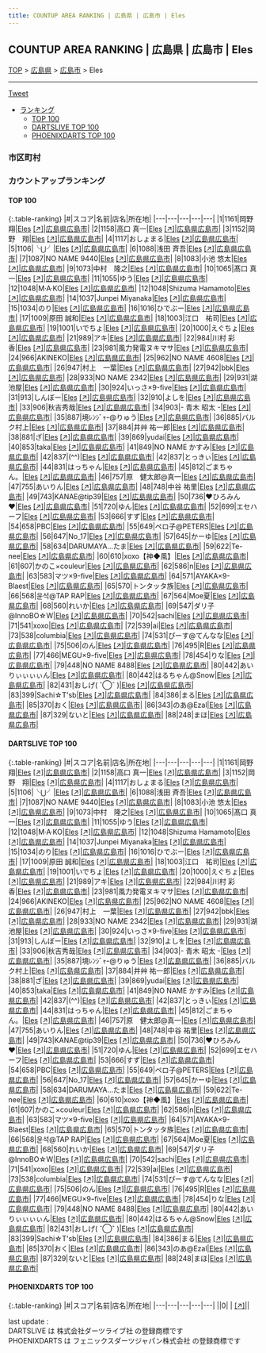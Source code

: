 ```yaml
---
title: COUNTUP AREA RANKING | 広島県 | 広島市 | Eles
---
```

## COUNTUP AREA RANKING | 広島県 | 広島市 | Eles

[TOP](/darts/rank/) > [広島県](/darts/rank/広島県/) > [広島市](/darts/rank/広島県/広島市/) > Eles

___

<a href="https://twitter.com/share?ref_src=twsrc%5Etfw" data-text="COUNTUP AREA RANKING | 広島県広島市Eles" class="twitter-share-button" data-hashtags="DARTSLIVE,PHOENIXDARTS,darts,ダーツ" data-show-count="false">Tweet</a>

* [ランキング](#カウントアップランキング)
    * [TOP 100](#top-100)
    * [DARTSLIVE TOP 100](#dartslive-top-100)
    * [PHOENIXDARTS TOP 100](#phoenixdarts-top-100)

### 市区町村

<ul>

</ul>

### カウントアップランキング

#### TOP 100



{:.table-ranking}
|#|スコア|名前|店名|所在地|
|---|---|---|---|---|
|1|1161|<span class="rank-name-dl">岡野 翔</span>|<a href="/darts/rank/shops/73dc5c1c9804f6bf25d56fb0e5c39bac.html">Eles</a> <a href="https://search.dartslive.com/jp/shop/73dc5c1c9804f6bf25d56fb0e5c39bac">[↗]</a>|<a href="/darts/rank/広島県/広島市">広島県広島市</a>|
|2|1158|<span class="rank-name-dl">高口 真一</span>|<a href="/darts/rank/shops/73dc5c1c9804f6bf25d56fb0e5c39bac.html">Eles</a> <a href="https://search.dartslive.com/jp/shop/73dc5c1c9804f6bf25d56fb0e5c39bac">[↗]</a>|<a href="/darts/rank/広島県/広島市">広島県広島市</a>|
|3|1152|<span class="rank-name-dl">岡野　翔</span>|<a href="/darts/rank/shops/73dc5c1c9804f6bf25d56fb0e5c39bac.html">Eles</a> <a href="https://search.dartslive.com/jp/shop/73dc5c1c9804f6bf25d56fb0e5c39bac">[↗]</a>|<a href="/darts/rank/広島県/広島市">広島県広島市</a>|
|4|1117|<span class="rank-name-dl">おしょまる</span>|<a href="/darts/rank/shops/73dc5c1c9804f6bf25d56fb0e5c39bac.html">Eles</a> <a href="https://search.dartslive.com/jp/shop/73dc5c1c9804f6bf25d56fb0e5c39bac">[↗]</a>|<a href="/darts/rank/広島県/広島市">広島県広島市</a>|
|5|1106|<span class="rank-name-dl">╰⋃╯</span>|<a href="/darts/rank/shops/73dc5c1c9804f6bf25d56fb0e5c39bac.html">Eles</a> <a href="https://search.dartslive.com/jp/shop/73dc5c1c9804f6bf25d56fb0e5c39bac">[↗]</a>|<a href="/darts/rank/広島県/広島市">広島県広島市</a>|
|6|1088|<span class="rank-name-dl">浅田 斉吾</span>|<a href="/darts/rank/shops/73dc5c1c9804f6bf25d56fb0e5c39bac.html">Eles</a> <a href="https://search.dartslive.com/jp/shop/73dc5c1c9804f6bf25d56fb0e5c39bac">[↗]</a>|<a href="/darts/rank/広島県/広島市">広島県広島市</a>|
|7|1087|<span class="rank-name-dl">NO NAME 9440</span>|<a href="/darts/rank/shops/73dc5c1c9804f6bf25d56fb0e5c39bac.html">Eles</a> <a href="https://search.dartslive.com/jp/shop/73dc5c1c9804f6bf25d56fb0e5c39bac">[↗]</a>|<a href="/darts/rank/広島県/広島市">広島県広島市</a>|
|8|1083|<span class="rank-name-dl">小池 悠太</span>|<a href="/darts/rank/shops/73dc5c1c9804f6bf25d56fb0e5c39bac.html">Eles</a> <a href="https://search.dartslive.com/jp/shop/73dc5c1c9804f6bf25d56fb0e5c39bac">[↗]</a>|<a href="/darts/rank/広島県/広島市">広島県広島市</a>|
|9|1073|<span class="rank-name-dl">中村　隆之</span>|<a href="/darts/rank/shops/73dc5c1c9804f6bf25d56fb0e5c39bac.html">Eles</a> <a href="https://search.dartslive.com/jp/shop/73dc5c1c9804f6bf25d56fb0e5c39bac">[↗]</a>|<a href="/darts/rank/広島県/広島市">広島県広島市</a>|
|10|1065|<span class="rank-name-dl">髙口 真一</span>|<a href="/darts/rank/shops/73dc5c1c9804f6bf25d56fb0e5c39bac.html">Eles</a> <a href="https://search.dartslive.com/jp/shop/73dc5c1c9804f6bf25d56fb0e5c39bac">[↗]</a>|<a href="/darts/rank/広島県/広島市">広島県広島市</a>|
|11|1055|<span class="rank-name-dl">ゆう</span>|<a href="/darts/rank/shops/73dc5c1c9804f6bf25d56fb0e5c39bac.html">Eles</a> <a href="https://search.dartslive.com/jp/shop/73dc5c1c9804f6bf25d56fb0e5c39bac">[↗]</a>|<a href="/darts/rank/広島県/広島市">広島県広島市</a>|
|12|1048|<span class="rank-name-dl">M·A·KO</span>|<a href="/darts/rank/shops/73dc5c1c9804f6bf25d56fb0e5c39bac.html">Eles</a> <a href="https://search.dartslive.com/jp/shop/73dc5c1c9804f6bf25d56fb0e5c39bac">[↗]</a>|<a href="/darts/rank/広島県/広島市">広島県広島市</a>|
|12|1048|<span class="rank-name-dl">Shizuma Hamamoto</span>|<a href="/darts/rank/shops/73dc5c1c9804f6bf25d56fb0e5c39bac.html">Eles</a> <a href="https://search.dartslive.com/jp/shop/73dc5c1c9804f6bf25d56fb0e5c39bac">[↗]</a>|<a href="/darts/rank/広島県/広島市">広島県広島市</a>|
|14|1037|<span class="rank-name-dl">Junpei Miyanaka</span>|<a href="/darts/rank/shops/73dc5c1c9804f6bf25d56fb0e5c39bac.html">Eles</a> <a href="https://search.dartslive.com/jp/shop/73dc5c1c9804f6bf25d56fb0e5c39bac">[↗]</a>|<a href="/darts/rank/広島県/広島市">広島県広島市</a>|
|15|1034|<span class="rank-name-dl">のり</span>|<a href="/darts/rank/shops/73dc5c1c9804f6bf25d56fb0e5c39bac.html">Eles</a> <a href="https://search.dartslive.com/jp/shop/73dc5c1c9804f6bf25d56fb0e5c39bac">[↗]</a>|<a href="/darts/rank/広島県/広島市">広島県広島市</a>|
|16|1016|<span class="rank-name-dl">ひでぶー</span>|<a href="/darts/rank/shops/73dc5c1c9804f6bf25d56fb0e5c39bac.html">Eles</a> <a href="https://search.dartslive.com/jp/shop/73dc5c1c9804f6bf25d56fb0e5c39bac">[↗]</a>|<a href="/darts/rank/広島県/広島市">広島県広島市</a>|
|17|1009|<span class="rank-name-dl">原田 誠和</span>|<a href="/darts/rank/shops/73dc5c1c9804f6bf25d56fb0e5c39bac.html">Eles</a> <a href="https://search.dartslive.com/jp/shop/73dc5c1c9804f6bf25d56fb0e5c39bac">[↗]</a>|<a href="/darts/rank/広島県/広島市">広島県広島市</a>|
|18|1003|<span class="rank-name-dl">江口　祐司</span>|<a href="/darts/rank/shops/73dc5c1c9804f6bf25d56fb0e5c39bac.html">Eles</a> <a href="https://search.dartslive.com/jp/shop/73dc5c1c9804f6bf25d56fb0e5c39bac">[↗]</a>|<a href="/darts/rank/広島県/広島市">広島県広島市</a>|
|19|1001|<span class="rank-name-dl">いでちょ</span>|<a href="/darts/rank/shops/73dc5c1c9804f6bf25d56fb0e5c39bac.html">Eles</a> <a href="https://search.dartslive.com/jp/shop/73dc5c1c9804f6bf25d56fb0e5c39bac">[↗]</a>|<a href="/darts/rank/広島県/広島市">広島県広島市</a>|
|20|1000|<span class="rank-name-dl">えぐちょ</span>|<a href="/darts/rank/shops/73dc5c1c9804f6bf25d56fb0e5c39bac.html">Eles</a> <a href="https://search.dartslive.com/jp/shop/73dc5c1c9804f6bf25d56fb0e5c39bac">[↗]</a>|<a href="/darts/rank/広島県/広島市">広島県広島市</a>|
|21|989|<span class="rank-name-dl">アキ</span>|<a href="/darts/rank/shops/73dc5c1c9804f6bf25d56fb0e5c39bac.html">Eles</a> <a href="https://search.dartslive.com/jp/shop/73dc5c1c9804f6bf25d56fb0e5c39bac">[↗]</a>|<a href="/darts/rank/広島県/広島市">広島県広島市</a>|
|22|984|<span class="rank-name-dl">川村 彩香</span>|<a href="/darts/rank/shops/73dc5c1c9804f6bf25d56fb0e5c39bac.html">Eles</a> <a href="https://search.dartslive.com/jp/shop/73dc5c1c9804f6bf25d56fb0e5c39bac">[↗]</a>|<a href="/darts/rank/広島県/広島市">広島県広島市</a>|
|23|981|<span class="rank-name-dl">風力発電ヌキマサ</span>|<a href="/darts/rank/shops/73dc5c1c9804f6bf25d56fb0e5c39bac.html">Eles</a> <a href="https://search.dartslive.com/jp/shop/73dc5c1c9804f6bf25d56fb0e5c39bac">[↗]</a>|<a href="/darts/rank/広島県/広島市">広島県広島市</a>|
|24|966|<span class="rank-name-dl">AKINEKO</span>|<a href="/darts/rank/shops/73dc5c1c9804f6bf25d56fb0e5c39bac.html">Eles</a> <a href="https://search.dartslive.com/jp/shop/73dc5c1c9804f6bf25d56fb0e5c39bac">[↗]</a>|<a href="/darts/rank/広島県/広島市">広島県広島市</a>|
|25|962|<span class="rank-name-dl">NO NAME 4608</span>|<a href="/darts/rank/shops/73dc5c1c9804f6bf25d56fb0e5c39bac.html">Eles</a> <a href="https://search.dartslive.com/jp/shop/73dc5c1c9804f6bf25d56fb0e5c39bac">[↗]</a>|<a href="/darts/rank/広島県/広島市">広島県広島市</a>|
|26|947|<span class="rank-name-dl">村上　一葉</span>|<a href="/darts/rank/shops/73dc5c1c9804f6bf25d56fb0e5c39bac.html">Eles</a> <a href="https://search.dartslive.com/jp/shop/73dc5c1c9804f6bf25d56fb0e5c39bac">[↗]</a>|<a href="/darts/rank/広島県/広島市">広島県広島市</a>|
|27|942|<span class="rank-name-dl">bbk</span>|<a href="/darts/rank/shops/73dc5c1c9804f6bf25d56fb0e5c39bac.html">Eles</a> <a href="https://search.dartslive.com/jp/shop/73dc5c1c9804f6bf25d56fb0e5c39bac">[↗]</a>|<a href="/darts/rank/広島県/広島市">広島県広島市</a>|
|28|933|<span class="rank-name-dl">NO NAME 2342</span>|<a href="/darts/rank/shops/73dc5c1c9804f6bf25d56fb0e5c39bac.html">Eles</a> <a href="https://search.dartslive.com/jp/shop/73dc5c1c9804f6bf25d56fb0e5c39bac">[↗]</a>|<a href="/darts/rank/広島県/広島市">広島県広島市</a>|
|29|931|<span class="rank-name-dl">湖池屋</span>|<a href="/darts/rank/shops/73dc5c1c9804f6bf25d56fb0e5c39bac.html">Eles</a> <a href="https://search.dartslive.com/jp/shop/73dc5c1c9804f6bf25d56fb0e5c39bac">[↗]</a>|<a href="/darts/rank/広島県/広島市">広島県広島市</a>|
|30|924|<span class="rank-name-dl">いっさ×9-five</span>|<a href="/darts/rank/shops/73dc5c1c9804f6bf25d56fb0e5c39bac.html">Eles</a> <a href="https://search.dartslive.com/jp/shop/73dc5c1c9804f6bf25d56fb0e5c39bac">[↗]</a>|<a href="/darts/rank/広島県/広島市">広島県広島市</a>|
|31|913|<span class="rank-name-dl">しんぼー</span>|<a href="/darts/rank/shops/73dc5c1c9804f6bf25d56fb0e5c39bac.html">Eles</a> <a href="https://search.dartslive.com/jp/shop/73dc5c1c9804f6bf25d56fb0e5c39bac">[↗]</a>|<a href="/darts/rank/広島県/広島市">広島県広島市</a>|
|32|910|<span class="rank-name-dl">よしを</span>|<a href="/darts/rank/shops/73dc5c1c9804f6bf25d56fb0e5c39bac.html">Eles</a> <a href="https://search.dartslive.com/jp/shop/73dc5c1c9804f6bf25d56fb0e5c39bac">[↗]</a>|<a href="/darts/rank/広島県/広島市">広島県広島市</a>|
|33|906|<span class="rank-name-dl">秋吉秀哉</span>|<a href="/darts/rank/shops/73dc5c1c9804f6bf25d56fb0e5c39bac.html">Eles</a> <a href="https://search.dartslive.com/jp/shop/73dc5c1c9804f6bf25d56fb0e5c39bac">[↗]</a>|<a href="/darts/rank/広島県/広島市">広島県広島市</a>|
|34|903|<span class="rank-name-dl">- 青木 昭太 -</span>|<a href="/darts/rank/shops/73dc5c1c9804f6bf25d56fb0e5c39bac.html">Eles</a> <a href="https://search.dartslive.com/jp/shop/73dc5c1c9804f6bf25d56fb0e5c39bac">[↗]</a>|<a href="/darts/rank/広島県/広島市">広島県広島市</a>|
|35|887|<span class="rank-name-dl">境ﾚﾝｼﾞｬｰ@りゅう</span>|<a href="/darts/rank/shops/73dc5c1c9804f6bf25d56fb0e5c39bac.html">Eles</a> <a href="https://search.dartslive.com/jp/shop/73dc5c1c9804f6bf25d56fb0e5c39bac">[↗]</a>|<a href="/darts/rank/広島県/広島市">広島県広島市</a>|
|36|885|<span class="rank-name-dl">バルク村上</span>|<a href="/darts/rank/shops/73dc5c1c9804f6bf25d56fb0e5c39bac.html">Eles</a> <a href="https://search.dartslive.com/jp/shop/73dc5c1c9804f6bf25d56fb0e5c39bac">[↗]</a>|<a href="/darts/rank/広島県/広島市">広島県広島市</a>|
|37|884|<span class="rank-name-dl">井艸 祐一郎</span>|<a href="/darts/rank/shops/73dc5c1c9804f6bf25d56fb0e5c39bac.html">Eles</a> <a href="https://search.dartslive.com/jp/shop/73dc5c1c9804f6bf25d56fb0e5c39bac">[↗]</a>|<a href="/darts/rank/広島県/広島市">広島県広島市</a>|
|38|881|<span class="rank-name-dl">ざ</span>|<a href="/darts/rank/shops/73dc5c1c9804f6bf25d56fb0e5c39bac.html">Eles</a> <a href="https://search.dartslive.com/jp/shop/73dc5c1c9804f6bf25d56fb0e5c39bac">[↗]</a>|<a href="/darts/rank/広島県/広島市">広島県広島市</a>|
|39|869|<span class="rank-name-dl">yudai</span>|<a href="/darts/rank/shops/73dc5c1c9804f6bf25d56fb0e5c39bac.html">Eles</a> <a href="https://search.dartslive.com/jp/shop/73dc5c1c9804f6bf25d56fb0e5c39bac">[↗]</a>|<a href="/darts/rank/広島県/広島市">広島県広島市</a>|
|40|853|<span class="rank-name-dl">taka</span>|<a href="/darts/rank/shops/73dc5c1c9804f6bf25d56fb0e5c39bac.html">Eles</a> <a href="https://search.dartslive.com/jp/shop/73dc5c1c9804f6bf25d56fb0e5c39bac">[↗]</a>|<a href="/darts/rank/広島県/広島市">広島県広島市</a>|
|41|849|<span class="rank-name-dl">NO NAME かすみ</span>|<a href="/darts/rank/shops/73dc5c1c9804f6bf25d56fb0e5c39bac.html">Eles</a> <a href="https://search.dartslive.com/jp/shop/73dc5c1c9804f6bf25d56fb0e5c39bac">[↗]</a>|<a href="/darts/rank/広島県/広島市">広島県広島市</a>|
|42|837|<span class="rank-name-dl">(^^)</span>|<a href="/darts/rank/shops/73dc5c1c9804f6bf25d56fb0e5c39bac.html">Eles</a> <a href="https://search.dartslive.com/jp/shop/73dc5c1c9804f6bf25d56fb0e5c39bac">[↗]</a>|<a href="/darts/rank/広島県/広島市">広島県広島市</a>|
|42|837|<span class="rank-name-dl">とっきぃ</span>|<a href="/darts/rank/shops/73dc5c1c9804f6bf25d56fb0e5c39bac.html">Eles</a> <a href="https://search.dartslive.com/jp/shop/73dc5c1c9804f6bf25d56fb0e5c39bac">[↗]</a>|<a href="/darts/rank/広島県/広島市">広島県広島市</a>|
|44|831|<span class="rank-name-dl">はっちゃん</span>|<a href="/darts/rank/shops/73dc5c1c9804f6bf25d56fb0e5c39bac.html">Eles</a> <a href="https://search.dartslive.com/jp/shop/73dc5c1c9804f6bf25d56fb0e5c39bac">[↗]</a>|<a href="/darts/rank/広島県/広島市">広島県広島市</a>|
|45|812|<span class="rank-name-dl">ごまちゃん。</span>|<a href="/darts/rank/shops/73dc5c1c9804f6bf25d56fb0e5c39bac.html">Eles</a> <a href="https://search.dartslive.com/jp/shop/73dc5c1c9804f6bf25d56fb0e5c39bac">[↗]</a>|<a href="/darts/rank/広島県/広島市">広島県広島市</a>|
|46|757|<span class="rank-name-dl">原　健太郎@真一</span>|<a href="/darts/rank/shops/73dc5c1c9804f6bf25d56fb0e5c39bac.html">Eles</a> <a href="https://search.dartslive.com/jp/shop/73dc5c1c9804f6bf25d56fb0e5c39bac">[↗]</a>|<a href="/darts/rank/広島県/広島市">広島県広島市</a>|
|47|755|<span class="rank-name-dl">あいりん</span>|<a href="/darts/rank/shops/73dc5c1c9804f6bf25d56fb0e5c39bac.html">Eles</a> <a href="https://search.dartslive.com/jp/shop/73dc5c1c9804f6bf25d56fb0e5c39bac">[↗]</a>|<a href="/darts/rank/広島県/広島市">広島県広島市</a>|
|48|748|<span class="rank-name-dl">中谷 祐里</span>|<a href="/darts/rank/shops/73dc5c1c9804f6bf25d56fb0e5c39bac.html">Eles</a> <a href="https://search.dartslive.com/jp/shop/73dc5c1c9804f6bf25d56fb0e5c39bac">[↗]</a>|<a href="/darts/rank/広島県/広島市">広島県広島市</a>|
|49|743|<span class="rank-name-dl">KANAE@tip39</span>|<a href="/darts/rank/shops/73dc5c1c9804f6bf25d56fb0e5c39bac.html">Eles</a> <a href="https://search.dartslive.com/jp/shop/73dc5c1c9804f6bf25d56fb0e5c39bac">[↗]</a>|<a href="/darts/rank/広島県/広島市">広島県広島市</a>|
|50|736|<span class="rank-name-dl">❤ひろみん❤</span>|<a href="/darts/rank/shops/73dc5c1c9804f6bf25d56fb0e5c39bac.html">Eles</a> <a href="https://search.dartslive.com/jp/shop/73dc5c1c9804f6bf25d56fb0e5c39bac">[↗]</a>|<a href="/darts/rank/広島県/広島市">広島県広島市</a>|
|51|720|<span class="rank-name-dl">ゆん</span>|<a href="/darts/rank/shops/73dc5c1c9804f6bf25d56fb0e5c39bac.html">Eles</a> <a href="https://search.dartslive.com/jp/shop/73dc5c1c9804f6bf25d56fb0e5c39bac">[↗]</a>|<a href="/darts/rank/広島県/広島市">広島県広島市</a>|
|52|699|<span class="rank-name-dl">エセハーフ</span>|<a href="/darts/rank/shops/73dc5c1c9804f6bf25d56fb0e5c39bac.html">Eles</a> <a href="https://search.dartslive.com/jp/shop/73dc5c1c9804f6bf25d56fb0e5c39bac">[↗]</a>|<a href="/darts/rank/広島県/広島市">広島県広島市</a>|
|53|666|<span class="rank-name-dl">すず</span>|<a href="/darts/rank/shops/73dc5c1c9804f6bf25d56fb0e5c39bac.html">Eles</a> <a href="https://search.dartslive.com/jp/shop/73dc5c1c9804f6bf25d56fb0e5c39bac">[↗]</a>|<a href="/darts/rank/広島県/広島市">広島県広島市</a>|
|54|658|<span class="rank-name-dl">PBC</span>|<a href="/darts/rank/shops/73dc5c1c9804f6bf25d56fb0e5c39bac.html">Eles</a> <a href="https://search.dartslive.com/jp/shop/73dc5c1c9804f6bf25d56fb0e5c39bac">[↗]</a>|<a href="/darts/rank/広島県/広島市">広島県広島市</a>|
|55|649|<span class="rank-name-dl">ペロ子@PETERS</span>|<a href="/darts/rank/shops/73dc5c1c9804f6bf25d56fb0e5c39bac.html">Eles</a> <a href="https://search.dartslive.com/jp/shop/73dc5c1c9804f6bf25d56fb0e5c39bac">[↗]</a>|<a href="/darts/rank/広島県/広島市">広島県広島市</a>|
|56|647|<span class="rank-name-dl">No_17</span>|<a href="/darts/rank/shops/73dc5c1c9804f6bf25d56fb0e5c39bac.html">Eles</a> <a href="https://search.dartslive.com/jp/shop/73dc5c1c9804f6bf25d56fb0e5c39bac">[↗]</a>|<a href="/darts/rank/広島県/広島市">広島県広島市</a>|
|57|645|<span class="rank-name-dl">かーゆ</span>|<a href="/darts/rank/shops/73dc5c1c9804f6bf25d56fb0e5c39bac.html">Eles</a> <a href="https://search.dartslive.com/jp/shop/73dc5c1c9804f6bf25d56fb0e5c39bac">[↗]</a>|<a href="/darts/rank/広島県/広島市">広島県広島市</a>|
|58|634|<span class="rank-name-dl">DARUMAYA...たま</span>|<a href="/darts/rank/shops/73dc5c1c9804f6bf25d56fb0e5c39bac.html">Eles</a> <a href="https://search.dartslive.com/jp/shop/73dc5c1c9804f6bf25d56fb0e5c39bac">[↗]</a>|<a href="/darts/rank/広島県/広島市">広島県広島市</a>|
|59|622|<span class="rank-name-dl">Te-nee</span>|<a href="/darts/rank/shops/73dc5c1c9804f6bf25d56fb0e5c39bac.html">Eles</a> <a href="https://search.dartslive.com/jp/shop/73dc5c1c9804f6bf25d56fb0e5c39bac">[↗]</a>|<a href="/darts/rank/広島県/広島市">広島県広島市</a>|
|60|610|<span class="rank-name-dl">xoxo【神◆風】</span>|<a href="/darts/rank/shops/73dc5c1c9804f6bf25d56fb0e5c39bac.html">Eles</a> <a href="https://search.dartslive.com/jp/shop/73dc5c1c9804f6bf25d56fb0e5c39bac">[↗]</a>|<a href="/darts/rank/広島県/広島市">広島県広島市</a>|
|61|607|<span class="rank-name-dl">かのこ×couleur</span>|<a href="/darts/rank/shops/73dc5c1c9804f6bf25d56fb0e5c39bac.html">Eles</a> <a href="https://search.dartslive.com/jp/shop/73dc5c1c9804f6bf25d56fb0e5c39bac">[↗]</a>|<a href="/darts/rank/広島県/広島市">広島県広島市</a>|
|62|586|<span class="rank-name-dl">n</span>|<a href="/darts/rank/shops/73dc5c1c9804f6bf25d56fb0e5c39bac.html">Eles</a> <a href="https://search.dartslive.com/jp/shop/73dc5c1c9804f6bf25d56fb0e5c39bac">[↗]</a>|<a href="/darts/rank/広島県/広島市">広島県広島市</a>|
|63|583|<span class="rank-name-dl">マツ×9-five</span>|<a href="/darts/rank/shops/73dc5c1c9804f6bf25d56fb0e5c39bac.html">Eles</a> <a href="https://search.dartslive.com/jp/shop/73dc5c1c9804f6bf25d56fb0e5c39bac">[↗]</a>|<a href="/darts/rank/広島県/広島市">広島県広島市</a>|
|64|571|<span class="rank-name-dl">AYAKA×9-Blaest</span>|<a href="/darts/rank/shops/73dc5c1c9804f6bf25d56fb0e5c39bac.html">Eles</a> <a href="https://search.dartslive.com/jp/shop/73dc5c1c9804f6bf25d56fb0e5c39bac">[↗]</a>|<a href="/darts/rank/広島県/広島市">広島県広島市</a>|
|65|570|<span class="rank-name-dl">トンタッタ族</span>|<a href="/darts/rank/shops/73dc5c1c9804f6bf25d56fb0e5c39bac.html">Eles</a> <a href="https://search.dartslive.com/jp/shop/73dc5c1c9804f6bf25d56fb0e5c39bac">[↗]</a>|<a href="/darts/rank/広島県/広島市">広島県広島市</a>|
|66|568|<span class="rank-name-dl">윤석@TAP RAP</span>|<a href="/darts/rank/shops/73dc5c1c9804f6bf25d56fb0e5c39bac.html">Eles</a> <a href="https://search.dartslive.com/jp/shop/73dc5c1c9804f6bf25d56fb0e5c39bac">[↗]</a>|<a href="/darts/rank/広島県/広島市">広島県広島市</a>|
|67|564|<span class="rank-name-dl">Moe夏</span>|<a href="/darts/rank/shops/73dc5c1c9804f6bf25d56fb0e5c39bac.html">Eles</a> <a href="https://search.dartslive.com/jp/shop/73dc5c1c9804f6bf25d56fb0e5c39bac">[↗]</a>|<a href="/darts/rank/広島県/広島市">広島県広島市</a>|
|68|560|<span class="rank-name-dl">れいか</span>|<a href="/darts/rank/shops/73dc5c1c9804f6bf25d56fb0e5c39bac.html">Eles</a> <a href="https://search.dartslive.com/jp/shop/73dc5c1c9804f6bf25d56fb0e5c39bac">[↗]</a>|<a href="/darts/rank/広島県/広島市">広島県広島市</a>|
|69|547|<span class="rank-name-dl">ダリ子@InnoBO☆W</span>|<a href="/darts/rank/shops/73dc5c1c9804f6bf25d56fb0e5c39bac.html">Eles</a> <a href="https://search.dartslive.com/jp/shop/73dc5c1c9804f6bf25d56fb0e5c39bac">[↗]</a>|<a href="/darts/rank/広島県/広島市">広島県広島市</a>|
|70|542|<span class="rank-name-dl">sachi</span>|<a href="/darts/rank/shops/73dc5c1c9804f6bf25d56fb0e5c39bac.html">Eles</a> <a href="https://search.dartslive.com/jp/shop/73dc5c1c9804f6bf25d56fb0e5c39bac">[↗]</a>|<a href="/darts/rank/広島県/広島市">広島県広島市</a>|
|71|541|<span class="rank-name-dl">xoxo</span>|<a href="/darts/rank/shops/73dc5c1c9804f6bf25d56fb0e5c39bac.html">Eles</a> <a href="https://search.dartslive.com/jp/shop/73dc5c1c9804f6bf25d56fb0e5c39bac">[↗]</a>|<a href="/darts/rank/広島県/広島市">広島県広島市</a>|
|72|539|<span class="rank-name-dl">ai</span>|<a href="/darts/rank/shops/73dc5c1c9804f6bf25d56fb0e5c39bac.html">Eles</a> <a href="https://search.dartslive.com/jp/shop/73dc5c1c9804f6bf25d56fb0e5c39bac">[↗]</a>|<a href="/darts/rank/広島県/広島市">広島県広島市</a>|
|73|538|<span class="rank-name-dl">columbia</span>|<a href="/darts/rank/shops/73dc5c1c9804f6bf25d56fb0e5c39bac.html">Eles</a> <a href="https://search.dartslive.com/jp/shop/73dc5c1c9804f6bf25d56fb0e5c39bac">[↗]</a>|<a href="/darts/rank/広島県/広島市">広島県広島市</a>|
|74|531|<span class="rank-name-dl">ぴーす@てんなな</span>|<a href="/darts/rank/shops/73dc5c1c9804f6bf25d56fb0e5c39bac.html">Eles</a> <a href="https://search.dartslive.com/jp/shop/73dc5c1c9804f6bf25d56fb0e5c39bac">[↗]</a>|<a href="/darts/rank/広島県/広島市">広島県広島市</a>|
|75|506|<span class="rank-name-dl">のん</span>|<a href="/darts/rank/shops/73dc5c1c9804f6bf25d56fb0e5c39bac.html">Eles</a> <a href="https://search.dartslive.com/jp/shop/73dc5c1c9804f6bf25d56fb0e5c39bac">[↗]</a>|<a href="/darts/rank/広島県/広島市">広島県広島市</a>|
|76|495|<span class="rank-name-dl">R</span>|<a href="/darts/rank/shops/73dc5c1c9804f6bf25d56fb0e5c39bac.html">Eles</a> <a href="https://search.dartslive.com/jp/shop/73dc5c1c9804f6bf25d56fb0e5c39bac">[↗]</a>|<a href="/darts/rank/広島県/広島市">広島県広島市</a>|
|77|466|<span class="rank-name-dl">MEGU×9ｰfive</span>|<a href="/darts/rank/shops/73dc5c1c9804f6bf25d56fb0e5c39bac.html">Eles</a> <a href="https://search.dartslive.com/jp/shop/73dc5c1c9804f6bf25d56fb0e5c39bac">[↗]</a>|<a href="/darts/rank/広島県/広島市">広島県広島市</a>|
|78|454|<span class="rank-name-dl">りな</span>|<a href="/darts/rank/shops/73dc5c1c9804f6bf25d56fb0e5c39bac.html">Eles</a> <a href="https://search.dartslive.com/jp/shop/73dc5c1c9804f6bf25d56fb0e5c39bac">[↗]</a>|<a href="/darts/rank/広島県/広島市">広島県広島市</a>|
|79|448|<span class="rank-name-dl">NO NAME 8488</span>|<a href="/darts/rank/shops/73dc5c1c9804f6bf25d56fb0e5c39bac.html">Eles</a> <a href="https://search.dartslive.com/jp/shop/73dc5c1c9804f6bf25d56fb0e5c39bac">[↗]</a>|<a href="/darts/rank/広島県/広島市">広島県広島市</a>|
|80|442|<span class="rank-name-dl">あいりぃぃぃぃん</span>|<a href="/darts/rank/shops/73dc5c1c9804f6bf25d56fb0e5c39bac.html">Eles</a> <a href="https://search.dartslive.com/jp/shop/73dc5c1c9804f6bf25d56fb0e5c39bac">[↗]</a>|<a href="/darts/rank/広島県/広島市">広島県広島市</a>|
|80|442|<span class="rank-name-dl">はるちゃん@Snow</span>|<a href="/darts/rank/shops/73dc5c1c9804f6bf25d56fb0e5c39bac.html">Eles</a> <a href="https://search.dartslive.com/jp/shop/73dc5c1c9804f6bf25d56fb0e5c39bac">[↗]</a>|<a href="/darts/rank/広島県/広島市">広島県広島市</a>|
|82|431|<span class="rank-name-dl">おしげ( ˆ◯ˆ )</span>|<a href="/darts/rank/shops/73dc5c1c9804f6bf25d56fb0e5c39bac.html">Eles</a> <a href="https://search.dartslive.com/jp/shop/73dc5c1c9804f6bf25d56fb0e5c39bac">[↗]</a>|<a href="/darts/rank/広島県/広島市">広島県広島市</a>|
|83|399|<span class="rank-name-dl">Sachi☆T&#x27;sb</span>|<a href="/darts/rank/shops/73dc5c1c9804f6bf25d56fb0e5c39bac.html">Eles</a> <a href="https://search.dartslive.com/jp/shop/73dc5c1c9804f6bf25d56fb0e5c39bac">[↗]</a>|<a href="/darts/rank/広島県/広島市">広島県広島市</a>|
|84|386|<span class="rank-name-dl">まる</span>|<a href="/darts/rank/shops/73dc5c1c9804f6bf25d56fb0e5c39bac.html">Eles</a> <a href="https://search.dartslive.com/jp/shop/73dc5c1c9804f6bf25d56fb0e5c39bac">[↗]</a>|<a href="/darts/rank/広島県/広島市">広島県広島市</a>|
|85|370|<span class="rank-name-dl">おく</span>|<a href="/darts/rank/shops/73dc5c1c9804f6bf25d56fb0e5c39bac.html">Eles</a> <a href="https://search.dartslive.com/jp/shop/73dc5c1c9804f6bf25d56fb0e5c39bac">[↗]</a>|<a href="/darts/rank/広島県/広島市">広島県広島市</a>|
|86|343|<span class="rank-name-dl">のあ@Ezal</span>|<a href="/darts/rank/shops/73dc5c1c9804f6bf25d56fb0e5c39bac.html">Eles</a> <a href="https://search.dartslive.com/jp/shop/73dc5c1c9804f6bf25d56fb0e5c39bac">[↗]</a>|<a href="/darts/rank/広島県/広島市">広島県広島市</a>|
|87|329|<span class="rank-name-dl">ないと</span>|<a href="/darts/rank/shops/73dc5c1c9804f6bf25d56fb0e5c39bac.html">Eles</a> <a href="https://search.dartslive.com/jp/shop/73dc5c1c9804f6bf25d56fb0e5c39bac">[↗]</a>|<a href="/darts/rank/広島県/広島市">広島県広島市</a>|
|88|248|<span class="rank-name-dl">まほ</span>|<a href="/darts/rank/shops/73dc5c1c9804f6bf25d56fb0e5c39bac.html">Eles</a> <a href="https://search.dartslive.com/jp/shop/73dc5c1c9804f6bf25d56fb0e5c39bac">[↗]</a>|<a href="/darts/rank/広島県/広島市">広島県広島市</a>|


#### DARTSLIVE TOP 100



{:.table-ranking}
|#|スコア|名前|店名|所在地|
|---|---|---|---|---|
|1|1161|<span class="rank-name-dl">岡野 翔</span>|<a href="/darts/rank/shops/73dc5c1c9804f6bf25d56fb0e5c39bac.html">Eles</a> <a href="https://search.dartslive.com/jp/shop/73dc5c1c9804f6bf25d56fb0e5c39bac">[↗]</a>|<a href="/darts/rank/広島県/広島市">広島県広島市</a>|
|2|1158|<span class="rank-name-dl">高口 真一</span>|<a href="/darts/rank/shops/73dc5c1c9804f6bf25d56fb0e5c39bac.html">Eles</a> <a href="https://search.dartslive.com/jp/shop/73dc5c1c9804f6bf25d56fb0e5c39bac">[↗]</a>|<a href="/darts/rank/広島県/広島市">広島県広島市</a>|
|3|1152|<span class="rank-name-dl">岡野　翔</span>|<a href="/darts/rank/shops/73dc5c1c9804f6bf25d56fb0e5c39bac.html">Eles</a> <a href="https://search.dartslive.com/jp/shop/73dc5c1c9804f6bf25d56fb0e5c39bac">[↗]</a>|<a href="/darts/rank/広島県/広島市">広島県広島市</a>|
|4|1117|<span class="rank-name-dl">おしょまる</span>|<a href="/darts/rank/shops/73dc5c1c9804f6bf25d56fb0e5c39bac.html">Eles</a> <a href="https://search.dartslive.com/jp/shop/73dc5c1c9804f6bf25d56fb0e5c39bac">[↗]</a>|<a href="/darts/rank/広島県/広島市">広島県広島市</a>|
|5|1106|<span class="rank-name-dl">╰⋃╯</span>|<a href="/darts/rank/shops/73dc5c1c9804f6bf25d56fb0e5c39bac.html">Eles</a> <a href="https://search.dartslive.com/jp/shop/73dc5c1c9804f6bf25d56fb0e5c39bac">[↗]</a>|<a href="/darts/rank/広島県/広島市">広島県広島市</a>|
|6|1088|<span class="rank-name-dl">浅田 斉吾</span>|<a href="/darts/rank/shops/73dc5c1c9804f6bf25d56fb0e5c39bac.html">Eles</a> <a href="https://search.dartslive.com/jp/shop/73dc5c1c9804f6bf25d56fb0e5c39bac">[↗]</a>|<a href="/darts/rank/広島県/広島市">広島県広島市</a>|
|7|1087|<span class="rank-name-dl">NO NAME 9440</span>|<a href="/darts/rank/shops/73dc5c1c9804f6bf25d56fb0e5c39bac.html">Eles</a> <a href="https://search.dartslive.com/jp/shop/73dc5c1c9804f6bf25d56fb0e5c39bac">[↗]</a>|<a href="/darts/rank/広島県/広島市">広島県広島市</a>|
|8|1083|<span class="rank-name-dl">小池 悠太</span>|<a href="/darts/rank/shops/73dc5c1c9804f6bf25d56fb0e5c39bac.html">Eles</a> <a href="https://search.dartslive.com/jp/shop/73dc5c1c9804f6bf25d56fb0e5c39bac">[↗]</a>|<a href="/darts/rank/広島県/広島市">広島県広島市</a>|
|9|1073|<span class="rank-name-dl">中村　隆之</span>|<a href="/darts/rank/shops/73dc5c1c9804f6bf25d56fb0e5c39bac.html">Eles</a> <a href="https://search.dartslive.com/jp/shop/73dc5c1c9804f6bf25d56fb0e5c39bac">[↗]</a>|<a href="/darts/rank/広島県/広島市">広島県広島市</a>|
|10|1065|<span class="rank-name-dl">髙口 真一</span>|<a href="/darts/rank/shops/73dc5c1c9804f6bf25d56fb0e5c39bac.html">Eles</a> <a href="https://search.dartslive.com/jp/shop/73dc5c1c9804f6bf25d56fb0e5c39bac">[↗]</a>|<a href="/darts/rank/広島県/広島市">広島県広島市</a>|
|11|1055|<span class="rank-name-dl">ゆう</span>|<a href="/darts/rank/shops/73dc5c1c9804f6bf25d56fb0e5c39bac.html">Eles</a> <a href="https://search.dartslive.com/jp/shop/73dc5c1c9804f6bf25d56fb0e5c39bac">[↗]</a>|<a href="/darts/rank/広島県/広島市">広島県広島市</a>|
|12|1048|<span class="rank-name-dl">M·A·KO</span>|<a href="/darts/rank/shops/73dc5c1c9804f6bf25d56fb0e5c39bac.html">Eles</a> <a href="https://search.dartslive.com/jp/shop/73dc5c1c9804f6bf25d56fb0e5c39bac">[↗]</a>|<a href="/darts/rank/広島県/広島市">広島県広島市</a>|
|12|1048|<span class="rank-name-dl">Shizuma Hamamoto</span>|<a href="/darts/rank/shops/73dc5c1c9804f6bf25d56fb0e5c39bac.html">Eles</a> <a href="https://search.dartslive.com/jp/shop/73dc5c1c9804f6bf25d56fb0e5c39bac">[↗]</a>|<a href="/darts/rank/広島県/広島市">広島県広島市</a>|
|14|1037|<span class="rank-name-dl">Junpei Miyanaka</span>|<a href="/darts/rank/shops/73dc5c1c9804f6bf25d56fb0e5c39bac.html">Eles</a> <a href="https://search.dartslive.com/jp/shop/73dc5c1c9804f6bf25d56fb0e5c39bac">[↗]</a>|<a href="/darts/rank/広島県/広島市">広島県広島市</a>|
|15|1034|<span class="rank-name-dl">のり</span>|<a href="/darts/rank/shops/73dc5c1c9804f6bf25d56fb0e5c39bac.html">Eles</a> <a href="https://search.dartslive.com/jp/shop/73dc5c1c9804f6bf25d56fb0e5c39bac">[↗]</a>|<a href="/darts/rank/広島県/広島市">広島県広島市</a>|
|16|1016|<span class="rank-name-dl">ひでぶー</span>|<a href="/darts/rank/shops/73dc5c1c9804f6bf25d56fb0e5c39bac.html">Eles</a> <a href="https://search.dartslive.com/jp/shop/73dc5c1c9804f6bf25d56fb0e5c39bac">[↗]</a>|<a href="/darts/rank/広島県/広島市">広島県広島市</a>|
|17|1009|<span class="rank-name-dl">原田 誠和</span>|<a href="/darts/rank/shops/73dc5c1c9804f6bf25d56fb0e5c39bac.html">Eles</a> <a href="https://search.dartslive.com/jp/shop/73dc5c1c9804f6bf25d56fb0e5c39bac">[↗]</a>|<a href="/darts/rank/広島県/広島市">広島県広島市</a>|
|18|1003|<span class="rank-name-dl">江口　祐司</span>|<a href="/darts/rank/shops/73dc5c1c9804f6bf25d56fb0e5c39bac.html">Eles</a> <a href="https://search.dartslive.com/jp/shop/73dc5c1c9804f6bf25d56fb0e5c39bac">[↗]</a>|<a href="/darts/rank/広島県/広島市">広島県広島市</a>|
|19|1001|<span class="rank-name-dl">いでちょ</span>|<a href="/darts/rank/shops/73dc5c1c9804f6bf25d56fb0e5c39bac.html">Eles</a> <a href="https://search.dartslive.com/jp/shop/73dc5c1c9804f6bf25d56fb0e5c39bac">[↗]</a>|<a href="/darts/rank/広島県/広島市">広島県広島市</a>|
|20|1000|<span class="rank-name-dl">えぐちょ</span>|<a href="/darts/rank/shops/73dc5c1c9804f6bf25d56fb0e5c39bac.html">Eles</a> <a href="https://search.dartslive.com/jp/shop/73dc5c1c9804f6bf25d56fb0e5c39bac">[↗]</a>|<a href="/darts/rank/広島県/広島市">広島県広島市</a>|
|21|989|<span class="rank-name-dl">アキ</span>|<a href="/darts/rank/shops/73dc5c1c9804f6bf25d56fb0e5c39bac.html">Eles</a> <a href="https://search.dartslive.com/jp/shop/73dc5c1c9804f6bf25d56fb0e5c39bac">[↗]</a>|<a href="/darts/rank/広島県/広島市">広島県広島市</a>|
|22|984|<span class="rank-name-dl">川村 彩香</span>|<a href="/darts/rank/shops/73dc5c1c9804f6bf25d56fb0e5c39bac.html">Eles</a> <a href="https://search.dartslive.com/jp/shop/73dc5c1c9804f6bf25d56fb0e5c39bac">[↗]</a>|<a href="/darts/rank/広島県/広島市">広島県広島市</a>|
|23|981|<span class="rank-name-dl">風力発電ヌキマサ</span>|<a href="/darts/rank/shops/73dc5c1c9804f6bf25d56fb0e5c39bac.html">Eles</a> <a href="https://search.dartslive.com/jp/shop/73dc5c1c9804f6bf25d56fb0e5c39bac">[↗]</a>|<a href="/darts/rank/広島県/広島市">広島県広島市</a>|
|24|966|<span class="rank-name-dl">AKINEKO</span>|<a href="/darts/rank/shops/73dc5c1c9804f6bf25d56fb0e5c39bac.html">Eles</a> <a href="https://search.dartslive.com/jp/shop/73dc5c1c9804f6bf25d56fb0e5c39bac">[↗]</a>|<a href="/darts/rank/広島県/広島市">広島県広島市</a>|
|25|962|<span class="rank-name-dl">NO NAME 4608</span>|<a href="/darts/rank/shops/73dc5c1c9804f6bf25d56fb0e5c39bac.html">Eles</a> <a href="https://search.dartslive.com/jp/shop/73dc5c1c9804f6bf25d56fb0e5c39bac">[↗]</a>|<a href="/darts/rank/広島県/広島市">広島県広島市</a>|
|26|947|<span class="rank-name-dl">村上　一葉</span>|<a href="/darts/rank/shops/73dc5c1c9804f6bf25d56fb0e5c39bac.html">Eles</a> <a href="https://search.dartslive.com/jp/shop/73dc5c1c9804f6bf25d56fb0e5c39bac">[↗]</a>|<a href="/darts/rank/広島県/広島市">広島県広島市</a>|
|27|942|<span class="rank-name-dl">bbk</span>|<a href="/darts/rank/shops/73dc5c1c9804f6bf25d56fb0e5c39bac.html">Eles</a> <a href="https://search.dartslive.com/jp/shop/73dc5c1c9804f6bf25d56fb0e5c39bac">[↗]</a>|<a href="/darts/rank/広島県/広島市">広島県広島市</a>|
|28|933|<span class="rank-name-dl">NO NAME 2342</span>|<a href="/darts/rank/shops/73dc5c1c9804f6bf25d56fb0e5c39bac.html">Eles</a> <a href="https://search.dartslive.com/jp/shop/73dc5c1c9804f6bf25d56fb0e5c39bac">[↗]</a>|<a href="/darts/rank/広島県/広島市">広島県広島市</a>|
|29|931|<span class="rank-name-dl">湖池屋</span>|<a href="/darts/rank/shops/73dc5c1c9804f6bf25d56fb0e5c39bac.html">Eles</a> <a href="https://search.dartslive.com/jp/shop/73dc5c1c9804f6bf25d56fb0e5c39bac">[↗]</a>|<a href="/darts/rank/広島県/広島市">広島県広島市</a>|
|30|924|<span class="rank-name-dl">いっさ×9-five</span>|<a href="/darts/rank/shops/73dc5c1c9804f6bf25d56fb0e5c39bac.html">Eles</a> <a href="https://search.dartslive.com/jp/shop/73dc5c1c9804f6bf25d56fb0e5c39bac">[↗]</a>|<a href="/darts/rank/広島県/広島市">広島県広島市</a>|
|31|913|<span class="rank-name-dl">しんぼー</span>|<a href="/darts/rank/shops/73dc5c1c9804f6bf25d56fb0e5c39bac.html">Eles</a> <a href="https://search.dartslive.com/jp/shop/73dc5c1c9804f6bf25d56fb0e5c39bac">[↗]</a>|<a href="/darts/rank/広島県/広島市">広島県広島市</a>|
|32|910|<span class="rank-name-dl">よしを</span>|<a href="/darts/rank/shops/73dc5c1c9804f6bf25d56fb0e5c39bac.html">Eles</a> <a href="https://search.dartslive.com/jp/shop/73dc5c1c9804f6bf25d56fb0e5c39bac">[↗]</a>|<a href="/darts/rank/広島県/広島市">広島県広島市</a>|
|33|906|<span class="rank-name-dl">秋吉秀哉</span>|<a href="/darts/rank/shops/73dc5c1c9804f6bf25d56fb0e5c39bac.html">Eles</a> <a href="https://search.dartslive.com/jp/shop/73dc5c1c9804f6bf25d56fb0e5c39bac">[↗]</a>|<a href="/darts/rank/広島県/広島市">広島県広島市</a>|
|34|903|<span class="rank-name-dl">- 青木 昭太 -</span>|<a href="/darts/rank/shops/73dc5c1c9804f6bf25d56fb0e5c39bac.html">Eles</a> <a href="https://search.dartslive.com/jp/shop/73dc5c1c9804f6bf25d56fb0e5c39bac">[↗]</a>|<a href="/darts/rank/広島県/広島市">広島県広島市</a>|
|35|887|<span class="rank-name-dl">境ﾚﾝｼﾞｬｰ@りゅう</span>|<a href="/darts/rank/shops/73dc5c1c9804f6bf25d56fb0e5c39bac.html">Eles</a> <a href="https://search.dartslive.com/jp/shop/73dc5c1c9804f6bf25d56fb0e5c39bac">[↗]</a>|<a href="/darts/rank/広島県/広島市">広島県広島市</a>|
|36|885|<span class="rank-name-dl">バルク村上</span>|<a href="/darts/rank/shops/73dc5c1c9804f6bf25d56fb0e5c39bac.html">Eles</a> <a href="https://search.dartslive.com/jp/shop/73dc5c1c9804f6bf25d56fb0e5c39bac">[↗]</a>|<a href="/darts/rank/広島県/広島市">広島県広島市</a>|
|37|884|<span class="rank-name-dl">井艸 祐一郎</span>|<a href="/darts/rank/shops/73dc5c1c9804f6bf25d56fb0e5c39bac.html">Eles</a> <a href="https://search.dartslive.com/jp/shop/73dc5c1c9804f6bf25d56fb0e5c39bac">[↗]</a>|<a href="/darts/rank/広島県/広島市">広島県広島市</a>|
|38|881|<span class="rank-name-dl">ざ</span>|<a href="/darts/rank/shops/73dc5c1c9804f6bf25d56fb0e5c39bac.html">Eles</a> <a href="https://search.dartslive.com/jp/shop/73dc5c1c9804f6bf25d56fb0e5c39bac">[↗]</a>|<a href="/darts/rank/広島県/広島市">広島県広島市</a>|
|39|869|<span class="rank-name-dl">yudai</span>|<a href="/darts/rank/shops/73dc5c1c9804f6bf25d56fb0e5c39bac.html">Eles</a> <a href="https://search.dartslive.com/jp/shop/73dc5c1c9804f6bf25d56fb0e5c39bac">[↗]</a>|<a href="/darts/rank/広島県/広島市">広島県広島市</a>|
|40|853|<span class="rank-name-dl">taka</span>|<a href="/darts/rank/shops/73dc5c1c9804f6bf25d56fb0e5c39bac.html">Eles</a> <a href="https://search.dartslive.com/jp/shop/73dc5c1c9804f6bf25d56fb0e5c39bac">[↗]</a>|<a href="/darts/rank/広島県/広島市">広島県広島市</a>|
|41|849|<span class="rank-name-dl">NO NAME かすみ</span>|<a href="/darts/rank/shops/73dc5c1c9804f6bf25d56fb0e5c39bac.html">Eles</a> <a href="https://search.dartslive.com/jp/shop/73dc5c1c9804f6bf25d56fb0e5c39bac">[↗]</a>|<a href="/darts/rank/広島県/広島市">広島県広島市</a>|
|42|837|<span class="rank-name-dl">(^^)</span>|<a href="/darts/rank/shops/73dc5c1c9804f6bf25d56fb0e5c39bac.html">Eles</a> <a href="https://search.dartslive.com/jp/shop/73dc5c1c9804f6bf25d56fb0e5c39bac">[↗]</a>|<a href="/darts/rank/広島県/広島市">広島県広島市</a>|
|42|837|<span class="rank-name-dl">とっきぃ</span>|<a href="/darts/rank/shops/73dc5c1c9804f6bf25d56fb0e5c39bac.html">Eles</a> <a href="https://search.dartslive.com/jp/shop/73dc5c1c9804f6bf25d56fb0e5c39bac">[↗]</a>|<a href="/darts/rank/広島県/広島市">広島県広島市</a>|
|44|831|<span class="rank-name-dl">はっちゃん</span>|<a href="/darts/rank/shops/73dc5c1c9804f6bf25d56fb0e5c39bac.html">Eles</a> <a href="https://search.dartslive.com/jp/shop/73dc5c1c9804f6bf25d56fb0e5c39bac">[↗]</a>|<a href="/darts/rank/広島県/広島市">広島県広島市</a>|
|45|812|<span class="rank-name-dl">ごまちゃん。</span>|<a href="/darts/rank/shops/73dc5c1c9804f6bf25d56fb0e5c39bac.html">Eles</a> <a href="https://search.dartslive.com/jp/shop/73dc5c1c9804f6bf25d56fb0e5c39bac">[↗]</a>|<a href="/darts/rank/広島県/広島市">広島県広島市</a>|
|46|757|<span class="rank-name-dl">原　健太郎@真一</span>|<a href="/darts/rank/shops/73dc5c1c9804f6bf25d56fb0e5c39bac.html">Eles</a> <a href="https://search.dartslive.com/jp/shop/73dc5c1c9804f6bf25d56fb0e5c39bac">[↗]</a>|<a href="/darts/rank/広島県/広島市">広島県広島市</a>|
|47|755|<span class="rank-name-dl">あいりん</span>|<a href="/darts/rank/shops/73dc5c1c9804f6bf25d56fb0e5c39bac.html">Eles</a> <a href="https://search.dartslive.com/jp/shop/73dc5c1c9804f6bf25d56fb0e5c39bac">[↗]</a>|<a href="/darts/rank/広島県/広島市">広島県広島市</a>|
|48|748|<span class="rank-name-dl">中谷 祐里</span>|<a href="/darts/rank/shops/73dc5c1c9804f6bf25d56fb0e5c39bac.html">Eles</a> <a href="https://search.dartslive.com/jp/shop/73dc5c1c9804f6bf25d56fb0e5c39bac">[↗]</a>|<a href="/darts/rank/広島県/広島市">広島県広島市</a>|
|49|743|<span class="rank-name-dl">KANAE@tip39</span>|<a href="/darts/rank/shops/73dc5c1c9804f6bf25d56fb0e5c39bac.html">Eles</a> <a href="https://search.dartslive.com/jp/shop/73dc5c1c9804f6bf25d56fb0e5c39bac">[↗]</a>|<a href="/darts/rank/広島県/広島市">広島県広島市</a>|
|50|736|<span class="rank-name-dl">❤ひろみん❤</span>|<a href="/darts/rank/shops/73dc5c1c9804f6bf25d56fb0e5c39bac.html">Eles</a> <a href="https://search.dartslive.com/jp/shop/73dc5c1c9804f6bf25d56fb0e5c39bac">[↗]</a>|<a href="/darts/rank/広島県/広島市">広島県広島市</a>|
|51|720|<span class="rank-name-dl">ゆん</span>|<a href="/darts/rank/shops/73dc5c1c9804f6bf25d56fb0e5c39bac.html">Eles</a> <a href="https://search.dartslive.com/jp/shop/73dc5c1c9804f6bf25d56fb0e5c39bac">[↗]</a>|<a href="/darts/rank/広島県/広島市">広島県広島市</a>|
|52|699|<span class="rank-name-dl">エセハーフ</span>|<a href="/darts/rank/shops/73dc5c1c9804f6bf25d56fb0e5c39bac.html">Eles</a> <a href="https://search.dartslive.com/jp/shop/73dc5c1c9804f6bf25d56fb0e5c39bac">[↗]</a>|<a href="/darts/rank/広島県/広島市">広島県広島市</a>|
|53|666|<span class="rank-name-dl">すず</span>|<a href="/darts/rank/shops/73dc5c1c9804f6bf25d56fb0e5c39bac.html">Eles</a> <a href="https://search.dartslive.com/jp/shop/73dc5c1c9804f6bf25d56fb0e5c39bac">[↗]</a>|<a href="/darts/rank/広島県/広島市">広島県広島市</a>|
|54|658|<span class="rank-name-dl">PBC</span>|<a href="/darts/rank/shops/73dc5c1c9804f6bf25d56fb0e5c39bac.html">Eles</a> <a href="https://search.dartslive.com/jp/shop/73dc5c1c9804f6bf25d56fb0e5c39bac">[↗]</a>|<a href="/darts/rank/広島県/広島市">広島県広島市</a>|
|55|649|<span class="rank-name-dl">ペロ子@PETERS</span>|<a href="/darts/rank/shops/73dc5c1c9804f6bf25d56fb0e5c39bac.html">Eles</a> <a href="https://search.dartslive.com/jp/shop/73dc5c1c9804f6bf25d56fb0e5c39bac">[↗]</a>|<a href="/darts/rank/広島県/広島市">広島県広島市</a>|
|56|647|<span class="rank-name-dl">No_17</span>|<a href="/darts/rank/shops/73dc5c1c9804f6bf25d56fb0e5c39bac.html">Eles</a> <a href="https://search.dartslive.com/jp/shop/73dc5c1c9804f6bf25d56fb0e5c39bac">[↗]</a>|<a href="/darts/rank/広島県/広島市">広島県広島市</a>|
|57|645|<span class="rank-name-dl">かーゆ</span>|<a href="/darts/rank/shops/73dc5c1c9804f6bf25d56fb0e5c39bac.html">Eles</a> <a href="https://search.dartslive.com/jp/shop/73dc5c1c9804f6bf25d56fb0e5c39bac">[↗]</a>|<a href="/darts/rank/広島県/広島市">広島県広島市</a>|
|58|634|<span class="rank-name-dl">DARUMAYA...たま</span>|<a href="/darts/rank/shops/73dc5c1c9804f6bf25d56fb0e5c39bac.html">Eles</a> <a href="https://search.dartslive.com/jp/shop/73dc5c1c9804f6bf25d56fb0e5c39bac">[↗]</a>|<a href="/darts/rank/広島県/広島市">広島県広島市</a>|
|59|622|<span class="rank-name-dl">Te-nee</span>|<a href="/darts/rank/shops/73dc5c1c9804f6bf25d56fb0e5c39bac.html">Eles</a> <a href="https://search.dartslive.com/jp/shop/73dc5c1c9804f6bf25d56fb0e5c39bac">[↗]</a>|<a href="/darts/rank/広島県/広島市">広島県広島市</a>|
|60|610|<span class="rank-name-dl">xoxo【神◆風】</span>|<a href="/darts/rank/shops/73dc5c1c9804f6bf25d56fb0e5c39bac.html">Eles</a> <a href="https://search.dartslive.com/jp/shop/73dc5c1c9804f6bf25d56fb0e5c39bac">[↗]</a>|<a href="/darts/rank/広島県/広島市">広島県広島市</a>|
|61|607|<span class="rank-name-dl">かのこ×couleur</span>|<a href="/darts/rank/shops/73dc5c1c9804f6bf25d56fb0e5c39bac.html">Eles</a> <a href="https://search.dartslive.com/jp/shop/73dc5c1c9804f6bf25d56fb0e5c39bac">[↗]</a>|<a href="/darts/rank/広島県/広島市">広島県広島市</a>|
|62|586|<span class="rank-name-dl">n</span>|<a href="/darts/rank/shops/73dc5c1c9804f6bf25d56fb0e5c39bac.html">Eles</a> <a href="https://search.dartslive.com/jp/shop/73dc5c1c9804f6bf25d56fb0e5c39bac">[↗]</a>|<a href="/darts/rank/広島県/広島市">広島県広島市</a>|
|63|583|<span class="rank-name-dl">マツ×9-five</span>|<a href="/darts/rank/shops/73dc5c1c9804f6bf25d56fb0e5c39bac.html">Eles</a> <a href="https://search.dartslive.com/jp/shop/73dc5c1c9804f6bf25d56fb0e5c39bac">[↗]</a>|<a href="/darts/rank/広島県/広島市">広島県広島市</a>|
|64|571|<span class="rank-name-dl">AYAKA×9-Blaest</span>|<a href="/darts/rank/shops/73dc5c1c9804f6bf25d56fb0e5c39bac.html">Eles</a> <a href="https://search.dartslive.com/jp/shop/73dc5c1c9804f6bf25d56fb0e5c39bac">[↗]</a>|<a href="/darts/rank/広島県/広島市">広島県広島市</a>|
|65|570|<span class="rank-name-dl">トンタッタ族</span>|<a href="/darts/rank/shops/73dc5c1c9804f6bf25d56fb0e5c39bac.html">Eles</a> <a href="https://search.dartslive.com/jp/shop/73dc5c1c9804f6bf25d56fb0e5c39bac">[↗]</a>|<a href="/darts/rank/広島県/広島市">広島県広島市</a>|
|66|568|<span class="rank-name-dl">윤석@TAP RAP</span>|<a href="/darts/rank/shops/73dc5c1c9804f6bf25d56fb0e5c39bac.html">Eles</a> <a href="https://search.dartslive.com/jp/shop/73dc5c1c9804f6bf25d56fb0e5c39bac">[↗]</a>|<a href="/darts/rank/広島県/広島市">広島県広島市</a>|
|67|564|<span class="rank-name-dl">Moe夏</span>|<a href="/darts/rank/shops/73dc5c1c9804f6bf25d56fb0e5c39bac.html">Eles</a> <a href="https://search.dartslive.com/jp/shop/73dc5c1c9804f6bf25d56fb0e5c39bac">[↗]</a>|<a href="/darts/rank/広島県/広島市">広島県広島市</a>|
|68|560|<span class="rank-name-dl">れいか</span>|<a href="/darts/rank/shops/73dc5c1c9804f6bf25d56fb0e5c39bac.html">Eles</a> <a href="https://search.dartslive.com/jp/shop/73dc5c1c9804f6bf25d56fb0e5c39bac">[↗]</a>|<a href="/darts/rank/広島県/広島市">広島県広島市</a>|
|69|547|<span class="rank-name-dl">ダリ子@InnoBO☆W</span>|<a href="/darts/rank/shops/73dc5c1c9804f6bf25d56fb0e5c39bac.html">Eles</a> <a href="https://search.dartslive.com/jp/shop/73dc5c1c9804f6bf25d56fb0e5c39bac">[↗]</a>|<a href="/darts/rank/広島県/広島市">広島県広島市</a>|
|70|542|<span class="rank-name-dl">sachi</span>|<a href="/darts/rank/shops/73dc5c1c9804f6bf25d56fb0e5c39bac.html">Eles</a> <a href="https://search.dartslive.com/jp/shop/73dc5c1c9804f6bf25d56fb0e5c39bac">[↗]</a>|<a href="/darts/rank/広島県/広島市">広島県広島市</a>|
|71|541|<span class="rank-name-dl">xoxo</span>|<a href="/darts/rank/shops/73dc5c1c9804f6bf25d56fb0e5c39bac.html">Eles</a> <a href="https://search.dartslive.com/jp/shop/73dc5c1c9804f6bf25d56fb0e5c39bac">[↗]</a>|<a href="/darts/rank/広島県/広島市">広島県広島市</a>|
|72|539|<span class="rank-name-dl">ai</span>|<a href="/darts/rank/shops/73dc5c1c9804f6bf25d56fb0e5c39bac.html">Eles</a> <a href="https://search.dartslive.com/jp/shop/73dc5c1c9804f6bf25d56fb0e5c39bac">[↗]</a>|<a href="/darts/rank/広島県/広島市">広島県広島市</a>|
|73|538|<span class="rank-name-dl">columbia</span>|<a href="/darts/rank/shops/73dc5c1c9804f6bf25d56fb0e5c39bac.html">Eles</a> <a href="https://search.dartslive.com/jp/shop/73dc5c1c9804f6bf25d56fb0e5c39bac">[↗]</a>|<a href="/darts/rank/広島県/広島市">広島県広島市</a>|
|74|531|<span class="rank-name-dl">ぴーす@てんなな</span>|<a href="/darts/rank/shops/73dc5c1c9804f6bf25d56fb0e5c39bac.html">Eles</a> <a href="https://search.dartslive.com/jp/shop/73dc5c1c9804f6bf25d56fb0e5c39bac">[↗]</a>|<a href="/darts/rank/広島県/広島市">広島県広島市</a>|
|75|506|<span class="rank-name-dl">のん</span>|<a href="/darts/rank/shops/73dc5c1c9804f6bf25d56fb0e5c39bac.html">Eles</a> <a href="https://search.dartslive.com/jp/shop/73dc5c1c9804f6bf25d56fb0e5c39bac">[↗]</a>|<a href="/darts/rank/広島県/広島市">広島県広島市</a>|
|76|495|<span class="rank-name-dl">R</span>|<a href="/darts/rank/shops/73dc5c1c9804f6bf25d56fb0e5c39bac.html">Eles</a> <a href="https://search.dartslive.com/jp/shop/73dc5c1c9804f6bf25d56fb0e5c39bac">[↗]</a>|<a href="/darts/rank/広島県/広島市">広島県広島市</a>|
|77|466|<span class="rank-name-dl">MEGU×9ｰfive</span>|<a href="/darts/rank/shops/73dc5c1c9804f6bf25d56fb0e5c39bac.html">Eles</a> <a href="https://search.dartslive.com/jp/shop/73dc5c1c9804f6bf25d56fb0e5c39bac">[↗]</a>|<a href="/darts/rank/広島県/広島市">広島県広島市</a>|
|78|454|<span class="rank-name-dl">りな</span>|<a href="/darts/rank/shops/73dc5c1c9804f6bf25d56fb0e5c39bac.html">Eles</a> <a href="https://search.dartslive.com/jp/shop/73dc5c1c9804f6bf25d56fb0e5c39bac">[↗]</a>|<a href="/darts/rank/広島県/広島市">広島県広島市</a>|
|79|448|<span class="rank-name-dl">NO NAME 8488</span>|<a href="/darts/rank/shops/73dc5c1c9804f6bf25d56fb0e5c39bac.html">Eles</a> <a href="https://search.dartslive.com/jp/shop/73dc5c1c9804f6bf25d56fb0e5c39bac">[↗]</a>|<a href="/darts/rank/広島県/広島市">広島県広島市</a>|
|80|442|<span class="rank-name-dl">あいりぃぃぃぃん</span>|<a href="/darts/rank/shops/73dc5c1c9804f6bf25d56fb0e5c39bac.html">Eles</a> <a href="https://search.dartslive.com/jp/shop/73dc5c1c9804f6bf25d56fb0e5c39bac">[↗]</a>|<a href="/darts/rank/広島県/広島市">広島県広島市</a>|
|80|442|<span class="rank-name-dl">はるちゃん@Snow</span>|<a href="/darts/rank/shops/73dc5c1c9804f6bf25d56fb0e5c39bac.html">Eles</a> <a href="https://search.dartslive.com/jp/shop/73dc5c1c9804f6bf25d56fb0e5c39bac">[↗]</a>|<a href="/darts/rank/広島県/広島市">広島県広島市</a>|
|82|431|<span class="rank-name-dl">おしげ( ˆ◯ˆ )</span>|<a href="/darts/rank/shops/73dc5c1c9804f6bf25d56fb0e5c39bac.html">Eles</a> <a href="https://search.dartslive.com/jp/shop/73dc5c1c9804f6bf25d56fb0e5c39bac">[↗]</a>|<a href="/darts/rank/広島県/広島市">広島県広島市</a>|
|83|399|<span class="rank-name-dl">Sachi☆T&#x27;sb</span>|<a href="/darts/rank/shops/73dc5c1c9804f6bf25d56fb0e5c39bac.html">Eles</a> <a href="https://search.dartslive.com/jp/shop/73dc5c1c9804f6bf25d56fb0e5c39bac">[↗]</a>|<a href="/darts/rank/広島県/広島市">広島県広島市</a>|
|84|386|<span class="rank-name-dl">まる</span>|<a href="/darts/rank/shops/73dc5c1c9804f6bf25d56fb0e5c39bac.html">Eles</a> <a href="https://search.dartslive.com/jp/shop/73dc5c1c9804f6bf25d56fb0e5c39bac">[↗]</a>|<a href="/darts/rank/広島県/広島市">広島県広島市</a>|
|85|370|<span class="rank-name-dl">おく</span>|<a href="/darts/rank/shops/73dc5c1c9804f6bf25d56fb0e5c39bac.html">Eles</a> <a href="https://search.dartslive.com/jp/shop/73dc5c1c9804f6bf25d56fb0e5c39bac">[↗]</a>|<a href="/darts/rank/広島県/広島市">広島県広島市</a>|
|86|343|<span class="rank-name-dl">のあ@Ezal</span>|<a href="/darts/rank/shops/73dc5c1c9804f6bf25d56fb0e5c39bac.html">Eles</a> <a href="https://search.dartslive.com/jp/shop/73dc5c1c9804f6bf25d56fb0e5c39bac">[↗]</a>|<a href="/darts/rank/広島県/広島市">広島県広島市</a>|
|87|329|<span class="rank-name-dl">ないと</span>|<a href="/darts/rank/shops/73dc5c1c9804f6bf25d56fb0e5c39bac.html">Eles</a> <a href="https://search.dartslive.com/jp/shop/73dc5c1c9804f6bf25d56fb0e5c39bac">[↗]</a>|<a href="/darts/rank/広島県/広島市">広島県広島市</a>|
|88|248|<span class="rank-name-dl">まほ</span>|<a href="/darts/rank/shops/73dc5c1c9804f6bf25d56fb0e5c39bac.html">Eles</a> <a href="https://search.dartslive.com/jp/shop/73dc5c1c9804f6bf25d56fb0e5c39bac">[↗]</a>|<a href="/darts/rank/広島県/広島市">広島県広島市</a>|


#### PHOENIXDARTS TOP 100



{:.table-ranking}
|#|スコア|名前|店名|所在地|
|---|---|---|---|---|
||0|<span class="rank-name-dl"> </span>|<a href="/darts/rank/shops/.html"></a> <a href="">[↗]</a>|<a href="/darts/rank//"></a>|


<div class="footer border-top border-gray-light mt-5 pt-3 text-right text-gray">
    last update : <span style="font-weight: italic" id="foot_last_modified"></span><br />
    DARTSLIVE は 株式会社ダーツライブ社 の登録商標です<br />
    PHOENIXDARTS は フェニックスダーツジャパン株式会社 の登録商標です<br />
</div>

<script src="https://cdnjs.cloudflare.com/ajax/libs/jquery.tablesorter/2.31.3/js/jquery.tablesorter.min.js" integrity="sha512-qzgd5cYSZcosqpzpn7zF2ZId8f/8CHmFKZ8j7mU4OUXTNRd5g+ZHBPsgKEwoqxCtdQvExE5LprwwPAgoicguNg==" crossorigin="anonymous" referrerpolicy="no-referrer"></script>
<link rel="stylesheet" href="https://cdnjs.cloudflare.com/ajax/libs/jquery.tablesorter/2.31.3/css/theme.default.min.css" integrity="sha512-wghhOJkjQX0Lh3NSWvNKeZ0ZpNn+SPVXX1Qyc9OCaogADktxrBiBdKGDoqVUOyhStvMBmJQ8ZdMHiR3wuEq8+w==" crossorigin="anonymous" referrerpolicy="no-referrer" />
<script>
$(function() {
    $(".table-ranking").tablesorter({sortList:[[0, 0]]});
    $("#foot_last_modified").text(formatDate(new Date(document.lastModified), 'yyyy-MM-dd HH:mm:ss'));
});
</script>

<script async src="https://platform.twitter.com/widgets.js" charset="utf-8"></script>